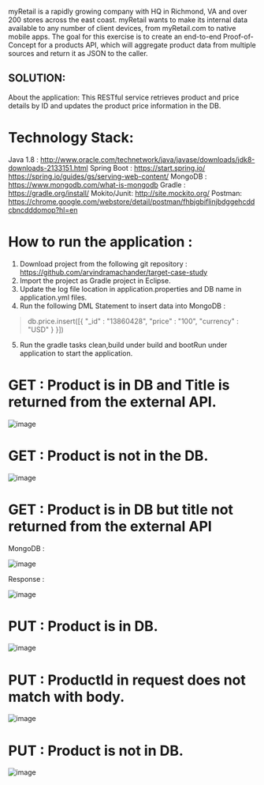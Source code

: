 myRetail is a rapidly growing company with HQ in Richmond, VA and over 200 stores across the east coast. myRetail wants to make its internal data available to any number of client devices, from myRetail.com to native mobile apps. 
The goal for this exercise is to create an end-to-end Proof-of-Concept for a products API, which will aggregate product data from multiple sources and return it as JSON to the caller. 

## SOLUTION:

About the application:
This RESTful service retrieves product and price details by ID and updates the product price information in the DB.

# Technology Stack:

Java 1.8 : http://www.oracle.com/technetwork/java/javase/downloads/jdk8-downloads-2133151.html
Spring Boot : https://start.spring.io/ https://spring.io/guides/gs/serving-web-content/
MongoDB : https://www.mongodb.com/what-is-mongodb
Gradle : https://gradle.org/install/
Mokito/Junit: http://site.mockito.org/
Postman: https://chrome.google.com/webstore/detail/postman/fhbjgbiflinjbdggehcddcbncdddomop?hl=en

# How to run the application :

1) Download project from the following git repository : https://github.com/arvindramachander/target-case-study
2) Import the project as Gradle project in Eclipse.
3) Update the log file location in application.properties and DB name in application.yml files.
4) Run the following DML Statement to insert data into MongoDB :
> db.price.insert([{ "_id" : "13860428", "price" : "100", "currency" : "USD" } }])
5) Run the gradle tasks clean,build under build and bootRun under application to start the application.


# GET : Product is in DB and Title is returned from the external API.

![image](https://user-images.githubusercontent.com/23511695/37050541-baa2a9f0-2139-11e8-9e1b-1acf80d6d4e1.png)

# GET : Product is not in the DB.

![image](https://user-images.githubusercontent.com/23511695/37051045-17443f10-213b-11e8-8a54-e00ba7081a1a.png)

# GET : Product is in DB but title not returned from the external API

 MongoDB :
 
 ![image](https://user-images.githubusercontent.com/23511695/37051217-6ffca228-213b-11e8-8b21-458258fc9056.png)
 
 Response :
 
 ![image](https://user-images.githubusercontent.com/23511695/37051244-83de5d9a-213b-11e8-85bc-bddda197ea29.png)
 
# PUT : Product is in DB.

![image](https://user-images.githubusercontent.com/23511695/37051343-c7715ec2-213b-11e8-9bbc-9ef209c57fe0.png)

# PUT : ProductId in request does not match with body.

![image](https://user-images.githubusercontent.com/23511695/37051405-f43fadf0-213b-11e8-9539-ee4526b39a32.png)

# PUT : Product is not in DB.

![image](https://user-images.githubusercontent.com/23511695/37051438-0b7782c2-213c-11e8-9a57-4c3f4560f6f6.png)

 

